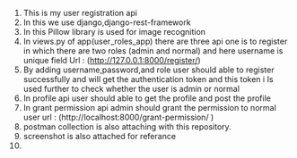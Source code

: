 1. This is my user registration api
2. In this we use django,django-rest-framework
3. In this Pillow library is used for image recognition
4. In views.py of app(user_roles_app) there are three api one is to register in which there are two roles (admin and normal)
   and here username is unique field
      Url : (http://127.0.0.1:8000/register/)
5. By adding username,password,and role user should able to register successfully and will get the authentication token and this token i   Is  used further to check whether the user is admin or normal
6. In profile api user should able to get the profile and post the profile
7. In grant permission api admin should grant the permission to normal user
     url : (http://localhost:8000/grant-permission/
     )
8. postman collection is also attaching with this repository.
9. screenshot is also attached for referance
10. 
